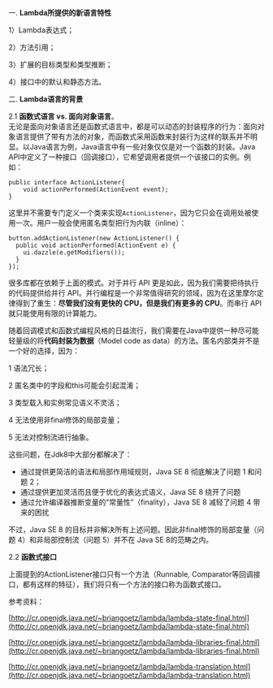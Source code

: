 一. **Lambda所提供的新语言特性**

1）Lambda表达式；

2）方法引用；

3）扩展的目标类型和类型推断；

4）接口中的默认和静态方法。

二. **Lambda语言的背景**

2.1 **函数式语言 vs. 面向对象语言**。  
无论是面向对象语言还是函数式语言中，都是可以动态的封装程序的行为：面向对象语言提供了带有方法的对象，而函数式采用函数来封装行为这样的联系并不明显。以Java语言为例，Java语言中有一些对象仅仅是对一个函数的封装。Java API中定义了一种接口（回调接口），它希望调用者提供一个该接口的实例。例如：

```
public interface ActionListener{
    void actionPerformed(ActionEvent event);
}
```

这里并不需要专门定义一个类来实现`ActionListener`，因为它只会在调用处被使用一次。用户一般会使用匿名类型把行为内联（inline）：

```
button.addActionListener(new ActionListener() {
  public void actionPerformed(ActionEvent e) {
    ui.dazzle(e.getModifiers());
  }
});
```

很多库都在依赖于上面的模式。对于并行 API 更是如此，因为我们需要把待执行的代码提供给并行 API。并行编程是一个非常值得研究的领域，因为在这里摩尔定律得到了重生：**尽管我们没有更快的 CPU，但是我们有更多的 CPU**。而串行 API 就只能使用有限的计算能力。

随着回调模式和函数式编程风格的日益流行，我们需要在Java中提供一种尽可能轻量级的将**代码封装为数据**（Model code as data）的方法。匿名内部类并不是一个好的选择，因为：

1 语法冗长；

2 匿名类中的字段和this可能会引起混淆；

3 类型载入和实例常见语义不灵活；

4 无法使用非final修饰的局部变量；

5 无法对控制流进行抽象。

这些问题，在Jdk8中大部分都解决了：

* 通过提供更简洁的语法和局部作用域规则，Java SE 8 彻底解决了问题 1 和问题 2；
* 通过提供更加灵活而且便于优化的表达式语义，Java SE 8 绕开了问题 
* 通过允许编译器推断变量的“常量性”（finality），Java SE 8 减轻了问题 4 带来的困扰

不过，Java SE 8 的目标并非解决所有上述问题。因此非final修饰的局部变量（问题 4）和非局部控制流（问题 5）并不在 Java SE 8的范畴之内。

2.2 **函数式接口**

上面提到的ActionListener接口只有一个方法（Runnable, Comparator等回调接口，都有这样的特征），我们将只有一个方法的接口称为函数式接口。

参考资料：

[http://cr.openjdk.java.net/~briangoetz/lambda/lambda-state-final.html](http://cr.openjdk.java.net/~briangoetz/lambda/lambda-state-final.html)

[http://cr.openjdk.java.net/~briangoetz/lambda/lambda-libraries-final.html](http://cr.openjdk.java.net/~briangoetz/lambda/lambda-libraries-final.html)

[http://cr.openjdk.java.net/~briangoetz/lambda/lambda-translation.html](http://cr.openjdk.java.net/~briangoetz/lambda/lambda-translation.html)

